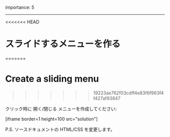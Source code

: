 importance: 5

---

<<<<<<< HEAD
# スライドするメニューを作る
=======
# Create a sliding menu
>>>>>>> 19223ae762f03cdff4e83f6f963f4f427af93847

クリック時に 開く/閉じる メニューを作成してください:

[iframe border=1 height=100 src="solution"]

P.S. ソースドキュメントの HTML/CSS を変更します。

